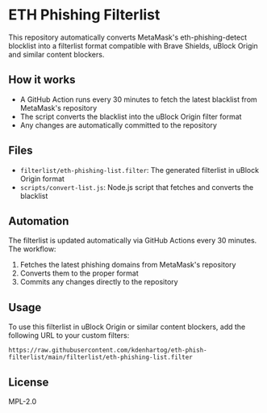 # ETH Phishing Filterlist

This repository automatically converts MetaMask's eth-phishing-detect blocklist into a filterlist format compatible with Brave Shields, uBlock Origin and similar content blockers.

## How it works

- A GitHub Action runs every 30 minutes to fetch the latest blacklist from MetaMask's repository
- The script converts the blacklist into the uBlock Origin filter format
- Any changes are automatically committed to the repository

## Files

- `filterlist/eth-phishing-list.filter`: The generated filterlist in uBlock Origin format
- `scripts/convert-list.js`: Node.js script that fetches and converts the blacklist

## Automation

The filterlist is updated automatically via GitHub Actions every 30 minutes. The workflow:

1. Fetches the latest phishing domains from MetaMask's repository
2. Converts them to the proper format
3. Commits any changes directly to the repository

## Usage

To use this filterlist in uBlock Origin or similar content blockers, add the following URL to your custom filters:

```
https://raw.githubusercontent.com/kdenhartog/eth-phish-filterlist/main/filterlist/eth-phishing-list.filter
```

## License

MPL-2.0

